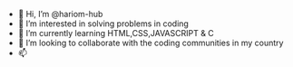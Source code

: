- 👋 Hi, I’m @hariom-hub
- 👀 I’m interested in solving problems in coding
- 🌱 I’m currently learning HTML,CSS,JAVASCRIPT & C
- 💞️ I’m looking to collaborate with the coding communities in my country
- 📫 

<!---
hariom-hub/hariom-hub is a ✨ special ✨ repository because its `README.md` (this file) appears on your GitHub profile.
You can click the Preview link to take a look at your changes.
--->
